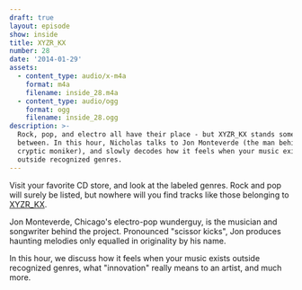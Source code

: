 ```yaml
---
draft: true
layout: episode
show: inside
title: XYZR_KX
number: 28
date: '2014-01-29'
assets:
  - content_type: audio/x-m4a
    format: m4a
    filename: inside_28.m4a
  - content_type: audio/ogg
    format: ogg
    filename: inside_28.ogg
description: >-
  Rock, pop, and electro all have their place - but XYZR_KX stands somewhere in
  between. In this hour, Nicholas talks to Jon Monteverde (the man behind the
  cryptic moniker), and slowly decodes how it feels when your music exists
  outside recognized genres.
---
```

Visit your favorite CD store, and look at the labeled genres. Rock and pop will surely be listed, but nowhere will you find tracks like those belonging to [XYZR_KX](http://xyzrkx.com).

Jon Monteverde, Chicago's electro-pop wunderguy, is the musician and songwriter behind the project. Pronounced "scissor kicks", Jon produces haunting melodies only equalled in originality by his name.

In this hour, we discuss how it feels when your music exists outside recognized genres, what "innovation" really means to an artist, and much more.